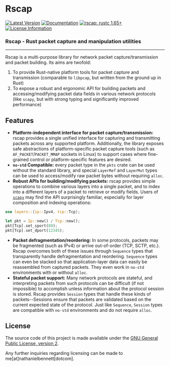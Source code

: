 # Rscap

[![Latest Version]][crates.io] [![Documentation]][docs.rs] [![rscap: rustc 1.65+]][Rust 1.65] [![License Information]][GPLv2]

[Latest Version]: https://img.shields.io/crates/v/rscap.svg
[crates.io]: https://crates.io/crates/rscap
[rscap: rustc 1.65+]: https://img.shields.io/badge/MSRV-rustc_1.65+-blue.svg
[Rust 1.65]: https://blog.rust-lang.org/2022/11/03/Rust-1.65.0.html
[License Information]: https://img.shields.io/crates/l/rscap.svg
[GPLv2]: https://www.gnu.org/licenses/old-licenses/gpl-2.0.html
[Documentation]: https://docs.rs/rscap/badge.svg
[docs.rs]: https://docs.rs/rscap/

### **Rscap - Rust packet capture and manipulation utilities**

---

Rscap is a multi-purpose library for network packet capture/transmission and packet building. Its aims are twofold:

1. To provide Rust-native platform tools for packet capture and transmission (comparable to `libpcap`, but written from the ground up in Rust)
2. To expose a robust and ergonomic API for building packets and accessing/modifying packet data fields in various network protocols (like `scapy`, but with strong typing and significantly improved performance)

## Features

- **Platform-independent interface for packet capture/transmission:** rscap provides a single unified interface for capturing and transmitting packets across any supported platform. Additionally, the library exposes safe abstractions of platform-specific packet capture tools (such as `AF_PACKET`/`PACKET_MMAP` sockets in Linux) to support cases where fine-grained control or platform-specific features are desired.
- **`no-std` Compatible:** every packet type in the `pkts` crate can be used without the standard library, and special `LayerRef` and `LayerMut` types can be used to access/modify raw packet bytes without requiring `alloc`.
- **Robust APIs for building/modifying packets:** rscap provides simple operations to combine various layers into a single packet, and to index into a different layers of a packet to retrieve or modify fields. Users of [`scapy`](https://github.com/ecdev/scapy) may find the API surprisingly familiar, especially for layer composition and indexing operations:

```rust
use layers::{ip::Ipv4, tcp::Tcp};

let pkt = Ip::new() / Tcp::new();
pkt[Tcp].set_sport(80);
pkt[Tcp].set_dport(12345);
```

- **Packet defragmentation/reordering:** In some protocols, packets may be fragmented (such as IPv4) or arrive out-of-order (TCP, SCTP, etc.). Rscap overcomes both of these issues through `Sequence` types that transparently handle defragmentation and reordering. `Sequence` types can even be stacked so that application-layer data can easily be reassembled from captured packets. They even work in `no-std` environments with or without `alloc`.
- **Stateful packet support:** Many network protocols are stateful, and interpreting packets from such protocols can be difficult (if not impossible) to accomplish unless information about the protocol session is stored. Rscap provides `Session` types that handle these kinds of packets--Sessions ensure that packets are validated based on the current expected state of the protocol. Just like `Sequence`, `Session` types are compatible with `no-std` environments and do not require `alloc`.

## License

The source code of this project is made available under the [GNU General Public License, version 2][GPLv2].

Any further inquiries regarding licensing can be made to me[at]nathanielbennett[dotcom].
